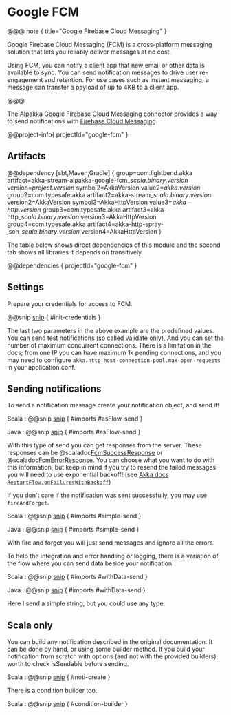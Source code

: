 # Google FCM

@@@ note { title="Google Firebase Cloud Messaging" }

Google Firebase Cloud Messaging (FCM) is a cross-platform messaging solution that lets you reliably deliver messages at no cost.

Using FCM, you can notify a client app that new email or other data is available to sync. You can send notification messages to drive user re-engagement and retention. For use cases such as instant messaging, a message can transfer a payload of up to 4KB to a client app.

@@@

The Alpakka Google Firebase Cloud Messaging connector provides a way to send notifications with [Firebase Cloud Messaging](https://firebase.google.com/docs/cloud-messaging/).

@@project-info{ projectId="google-fcm" }

## Artifacts

@@dependency [sbt,Maven,Gradle] {
  group=com.lightbend.akka
  artifact=akka-stream-alpakka-google-fcm_$scala.binary.version$
  version=$project.version$
  symbol2=AkkaVersion
  value2=$akka.version$
  group2=com.typesafe.akka
  artifact2=akka-stream_$scala.binary.version$
  version2=AkkaVersion
  symbol3=AkkaHttpVersion
  value3=$akka-http.version$
  group3=com.typesafe.akka
  artifact3=akka-http_$scala.binary.version$
  version3=AkkaHttpVersion
  group4=com.typesafe.akka
  artifact4=akka-http-spray-json_$scala.binary.version$
  version4=AkkaHttpVersion
}

The table below shows direct dependencies of this module and the second tab shows all libraries it depends on transitively.

@@dependencies { projectId="google-fcm" }


## Settings

Prepare your credentials for access to FCM.

@@snip [snip](/google-fcm/src/test/resources/application.conf) { #init-credentials }

The last two parameters in the above example are the predefined values. 
You can send test notifications [(so called validate only).](https://firebase.google.com/docs/reference/fcm/rest/v1/projects.messages/send)
And you can set the number of maximum concurrent connections.
There is a limitation in the docs; from one IP you can have maximum 1k pending connections, 
and you may need to configure `akka.http.host-connection-pool.max-open-requests` in your application.conf.


## Sending notifications

To send a notification message create your notification object, and send it!

Scala
: @@snip [snip](/google-fcm/src/test/scala/docs/scaladsl/FcmExamples.scala) { #imports #asFlow-send }

Java
: @@snip [snip](/google-fcm/src/test/java/docs/javadsl/FcmExamples.java) { #imports #asFlow-send }

With this type of send you can get responses from the server.
These responses can be @scaladoc[FcmSuccessResponse](akka.stream.alpakka.google.firebase.fcm.FcmSuccessResponse) or @scaladoc[FcmErrorResponse](akka.stream.alpakka.google.firebase.fcm.FcmErrorResponse). 
You can choose what you want to do with this information, but keep in mind
if you try to resend the failed messages you will need to use exponential backoff! (see [Akka docs `RestartFlow.onFailuresWithBackoff`](https://doc.akka.io/docs/akka/current/stream/operators/RestartFlow/onFailuresWithBackoff.html))

If you don't care if the notification was sent successfully, you may use `fireAndForget`.

Scala
: @@snip [snip](/google-fcm/src/test/scala/docs/scaladsl/FcmExamples.scala) { #imports #simple-send }

Java
: @@snip [snip](/google-fcm/src/test/java/docs/javadsl/FcmExamples.java) { #imports #simple-send }

With fire and forget you will just send messages and ignore all the errors.

To help the integration and error handling or logging, there is a variation of the flow where you can send data beside your notification.

Scala
: @@snip [snip](/google-fcm/src/test/scala/docs/scaladsl/FcmExamples.scala) { #imports #withData-send }

Java
: @@snip [snip](/google-fcm/src/test/java/docs/javadsl/FcmExamples.java) { #imports #withData-send }

Here I send a simple string, but you could use any type.

## Scala only

You can build any notification described in the original documentation.
It can be done by hand, or using some builder method.
If you build your notification from scratch with options (and not with the provided builders), worth to check isSendable before sending.

Scala
: @@snip [snip](/google-fcm/src/test/scala/docs/scaladsl/FcmExamples.scala) { #noti-create }

There is a condition builder too.

Scala
: @@snip [snip](/google-fcm/src/test/scala/docs/scaladsl/FcmExamples.scala) { #condition-builder }
